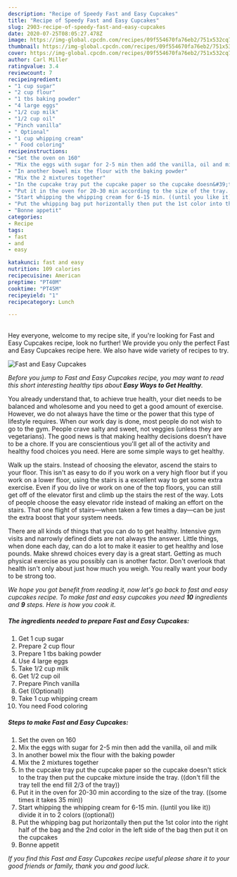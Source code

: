 ```yaml
---
description: "Recipe of Speedy Fast and Easy Cupcakes"
title: "Recipe of Speedy Fast and Easy Cupcakes"
slug: 2903-recipe-of-speedy-fast-and-easy-cupcakes
date: 2020-07-25T08:05:27.478Z
image: https://img-global.cpcdn.com/recipes/09f554670fa76eb2/751x532cq70/fast-and-easy-cupcakes-recipe-main-photo.jpg
thumbnail: https://img-global.cpcdn.com/recipes/09f554670fa76eb2/751x532cq70/fast-and-easy-cupcakes-recipe-main-photo.jpg
cover: https://img-global.cpcdn.com/recipes/09f554670fa76eb2/751x532cq70/fast-and-easy-cupcakes-recipe-main-photo.jpg
author: Carl Miller
ratingvalue: 3.4
reviewcount: 7
recipeingredient:
- "1 cup sugar"
- "2 cup flour"
- "1 tbs baking powder"
- "4 large eggs"
- "1/2 cup milk"
- "1/2 cup oil"
- "Pinch vanilla"
- " Optional"
- "1 cup whipping cream"
- " Food coloring"
recipeinstructions:
- "Set the oven on 160"
- "Mix the eggs with sugar for 2-5 min then add the vanilla, oil and milk"
- "In another bowel mix the flour with the baking powder"
- "Mix the 2 mixtures together"
- "In the cupcake tray put the cupcake paper so the cupcake doesn&#39;t stick to the tray then put the cupcake mixture inside the tray. ((don&#39;t fill the tray tell the end fill 2/3 of the tray))"
- "Put it in the oven for 20-30 min according to the size of the tray. ((some times it takes 35 min))"
- "Start whipping the whipping cream for 6-15 min. ((until you like it)) divide it in to 2 colors ((optional))"
- "Put the whipping bag put horizontally then put the 1st color into the right half of the bag and the 2nd color in the left side of the bag then put it on the cupcakes"
- "Bonne appetit"
categories:
- Recipe
tags:
- fast
- and
- easy

katakunci: fast and easy 
nutrition: 109 calories
recipecuisine: American
preptime: "PT40M"
cooktime: "PT45M"
recipeyield: "1"
recipecategory: Lunch

---
```

<br>
Hey everyone, welcome to my recipe site, if you're looking for Fast and Easy Cupcakes recipe, look no further! We provide you only the perfect Fast and Easy Cupcakes recipe here. We also have wide variety of recipes to try.
<br>


![Fast and Easy Cupcakes](https://img-global.cpcdn.com/recipes/09f554670fa76eb2/751x532cq70/fast-and-easy-cupcakes-recipe-main-photo.jpg)

<i>Before you jump to Fast and Easy Cupcakes recipe, you may want to read this short interesting healthy tips about <strong>Easy Ways to Get Healthy</strong>.</i>

You already understand that, to achieve true health, your diet needs to be balanced and wholesome and you need to get a good amount of exercise. However, we do not always have the time or the power that this type of lifestyle requires. When our work day is done, most people do not wish to go to the gym. People crave salty and sweet, not veggies (unless they are vegetarians). The good news is that making healthy decisions doesn’t have to be a chore. If you are conscientious you'll get all of the activity and healthy food choices you need. Here are some simple ways to get healthy.

Walk up the stairs. Instead of choosing the elevator, ascend the stairs to your floor. This isn't as easy to do if you work on a very high floor but if you work on a lower floor, using the stairs is a excellent way to get some extra exercise. Even if you do live or work on one of the top floors, you can still get off of the elevator first and climb up the stairs the rest of the way. Lots of people choose the easy elevator ride instead of making an effort on the stairs. That one flight of stairs—when taken a few times a day—can be just the extra boost that your system needs. 

There are all kinds of things that you can do to get healthy. Intensive gym visits and narrowly defined diets are not always the answer. Little things, when done each day, can do a lot to make it easier to get healthy and lose pounds. Make shrewd choices every day is a great start. Getting as much physical exercise as you possibly can is another factor. Don't overlook that health isn't only about just how much you weigh. You really want your body to be strong too. 


<i>We hope you got benefit from reading it, now let's go back to fast and easy cupcakes recipe. To make fast and easy cupcakes you need <strong>10</strong> ingredients and <strong>9</strong> steps. Here is how you cook it.
</i>

##### The ingredients needed to prepare Fast and Easy Cupcakes:

1. Get 1 cup sugar
1. Prepare 2 cup flour
1. Prepare 1 tbs baking powder
1. Use 4 large eggs
1. Take 1/2 cup milk
1. Get 1/2 cup oil
1. Prepare Pinch vanilla
1. Get  ((Optional))
1. Take 1 cup whipping cream
1. You need  Food coloring


##### Steps to make Fast and Easy Cupcakes:

1. Set the oven on 160
1. Mix the eggs with sugar for 2-5 min then add the vanilla, oil and milk
1. In another bowel mix the flour with the baking powder
1. Mix the 2 mixtures together
1. In the cupcake tray put the cupcake paper so the cupcake doesn&#39;t stick to the tray then put the cupcake mixture inside the tray. ((don&#39;t fill the tray tell the end fill 2/3 of the tray))
1. Put it in the oven for 20-30 min according to the size of the tray. ((some times it takes 35 min))
1. Start whipping the whipping cream for 6-15 min. ((until you like it)) divide it in to 2 colors ((optional))
1. Put the whipping bag put horizontally then put the 1st color into the right half of the bag and the 2nd color in the left side of the bag then put it on the cupcakes
1. Bonne appetit


<i>If you find this Fast and Easy Cupcakes recipe useful please share it to your good friends or family, thank you and good luck.</i>
